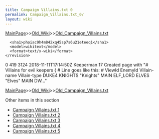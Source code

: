 ```yaml
---
title: Campaign Villains.txt 0
permalink: Campaign_Villains.txt_0/
layout: wiki
---
```


[MainPage](/keeperrl_wiki/ "wikilink")>>[Old_Wiki](/keeperrl_wiki/Old_Wiki "wikilink")>>[Old_Campaign_Villains.txt](/keeperrl_wiki/Old_Campaign_Villains.txt "wikilink")

      <sha1>phoiac9h4m842xq45sp7s6u21eteeq1</sha1>
      <model>wikitext</model>
      <format>text/x-wiki</format>
    </revision>
  </page>
  <page>
    <title>Campaign Villains.txt</title>
    <ns>0</ns>
    <id>419</id>
    <revision>
      <id>3124</id>
      <timestamp>2018-11-11T17:14:50Z</timestamp>
      <contributor>
        <username>Keeperman</username>
        <id>17</id>
      </contributor>
      <comment>Created page with &quot;# Villains for evil keepers {     # Line goes like this:     # ViewId EnemyId Villain-name Villain-type     DUKE4 KNIGHTS &quot;Knights&quot; MAIN     ELF_LORD ELVES &quot;Elves&quot; MAIN     DW...&quot;</comment>
      

[MainPage](/keeperrl_wiki/ "wikilink")>>[Old_Wiki](/keeperrl_wiki/Old_Wiki "wikilink")>>[Old_Campaign_Villains.txt](/keeperrl_wiki/Old_Campaign_Villains.txt "wikilink")

Other items in this section
-    [Campaign Villains.txt 1](/keeperrl_wiki/Campaign_Villains.txt_1 "wikilink")
-    [Campaign Villains.txt 2](/keeperrl_wiki/Campaign_Villains.txt_2 "wikilink")
-    [Campaign Villains.txt 3](/keeperrl_wiki/Campaign_Villains.txt_3 "wikilink")
-    [Campaign Villains.txt 4](/keeperrl_wiki/Campaign_Villains.txt_4 "wikilink")
-    [Campaign Villains.txt 5](/keeperrl_wiki/Campaign_Villains.txt_5 "wikilink")
